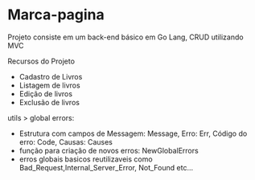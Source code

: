 # Marca-pagina
Projeto consiste em um back-end básico em Go Lang, CRUD utilizando MVC

Recursos do Projeto
  - Cadastro de Livros
  - Listagem de livros
  - Edição de livros
  - Exclusão de livros

utils > global errors:
  - Estrutura com campos de Messagem: Message, Erro: Err, Código do erro: Code, Causas: Causes
  - função para criação de novos erros: NewGlobalErrors
  - erros globais basicos reutilizaveis como Bad_Request,Internal_Server_Error, Not_Found etc... 
